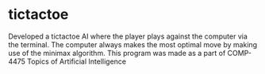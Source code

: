 # tictactoe
Developed a tictactoe AI where the player plays against the computer via the terminal. The computer always makes the most optimal move by making use of the minimax algorithm. This program was made as a part of COMP-4475 Topics of Artificial Intelligence
